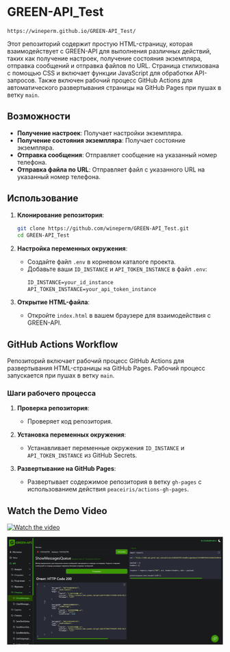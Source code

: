 # GREEN-API_Test

```
https://wineperm.github.io/GREEN-API_Test/
```

Этот репозиторий содержит простую HTML-страницу, которая взаимодействует с GREEN-API для выполнения различных действий, таких как получение настроек, получение состояния экземпляра, отправка сообщений и отправка файлов по URL. Страница стилизована с помощью CSS и включает функции JavaScript для обработки API-запросов. Также включен рабочий процесс GitHub Actions для автоматического развертывания страницы на GitHub Pages при пушах в ветку `main`.

## Возможности

- **Получение настроек**: Получает настройки экземпляра.
- **Получение состояния экземпляра**: Получает состояние экземпляра.
- **Отправка сообщения**: Отправляет сообщение на указанный номер телефона.
- **Отправка файла по URL**: Отправляет файл с указанного URL на указанный номер телефона.

## Использование

1. **Клонирование репозитория**:
   ```sh
   git clone https://github.com/wineperm/GREEN-API_Test.git
   cd GREEN-API_Test
   ```

2. **Настройка переменных окружения**:
   - Создайте файл `.env` в корневом каталоге проекта.
   - Добавьте ваши `ID_INSTANCE` и `API_TOKEN_INSTANCE` в файл `.env`:
     ```env
     ID_INSTANCE=your_id_instance
     API_TOKEN_INSTANCE=your_api_token_instance
     ```

3. **Открытие HTML-файла**:
   - Откройте `index.html` в вашем браузере для взаимодействия с GREEN-API.

## GitHub Actions Workflow

Репозиторий включает рабочий процесс GitHub Actions для развертывания HTML-страницы на GitHub Pages. Рабочий процесс запускается при пушах в ветку `main`.

### Шаги рабочего процесса

1. **Проверка репозитория**:
   - Проверяет код репозитория.

2. **Установка переменных окружения**:
   - Устанавливает переменные окружения `ID_INSTANCE` и `API_TOKEN_INSTANCE` из GitHub Secrets.

3. **Развертывание на GitHub Pages**:
   - Развертывает содержимое репозитория в ветку `gh-pages` с использованием действия `peaceiris/actions-gh-pages`.

## Watch the Demo Video

[![Watch the video](https://img.youtube.com/vi/4y04DgEkNRo/0.jpg)](https://www.youtube.com/watch?v=4y04DgEkNRo)

![Alt text](https://github.com/wineperm/GREEN-API_Test/blob/main/check.jpg)
